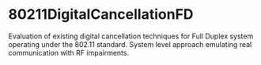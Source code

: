 # 80211DigitalCancellationFD
Evaluation of existing digital cancellation techniques for Full Duplex system operating under the 802.11 standard. System level approach emulating real communication with RF impairments.

